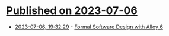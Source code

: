 # [Published on 2023-07-06](index.md)

* [2023-07-06, 19:32:29](https://lobste.rs/s/inqj9i/formal_software_design_with_alloy_6) - [Formal Software Design with Alloy 6](https://haslab.github.io/formal-software-design/)
